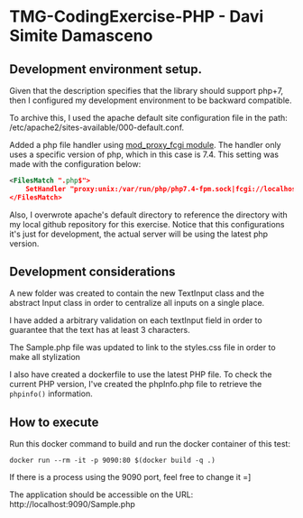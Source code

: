 # TMG-CodingExercise-PHP - Davi Simite Damasceno

## Development environment setup.

Given that the description specifies that the library should support php+7, then I configured my development environment to be backward compatible.

To archive this, I used the apache default site configuration file in the path: /etc/apache2/sites-available/000-default.conf.

Added a php file handler using [mod_proxy_fcgi module](https://httpd.apache.org/docs/2.4/mod/mod_proxy_fcgi.html). The handler only uses a specific version of php, which in this case is 7.4. This setting was made with the configuration below:
```xml
<FilesMatch ".php$">
    SetHandler "proxy:unix:/var/run/php/php7.4-fpm.sock|fcgi://localhost/"
</FilesMatch>
```

Also, I overwrote apache's default directory to reference the directory with my local github repository for this exercise. Notice that this configurations it's just for development, the actual server will be using the latest php version.

## Development considerations

A new folder was created to contain the new TextInput class and the abstract Input class in order to centralize all inputs on a single place.

I have added a arbitrary validation on each textInput field in order to guarantee that the text has at least 3 characters.

The Sample.php file was updated to link to the styles.css file in order to make all stylization

I also have created a dockerfile to use the latest PHP file. To check the current PHP version, I've created the phpInfo.php file to retrieve the `phpinfo()` information.

## How to execute

Run this docker command to build and run the docker container of this test:
```
docker run --rm -it -p 9090:80 $(docker build -q .)
```

If there is a process using the 9090 port, feel free to change it =]

The application should be accessible on the URL: http://localhost:9090/Sample.php
